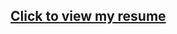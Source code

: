 ## [Click to view my resume](https://www.dropbox.com/scl/fi/uxouua9yvsla39ibzo1pz/Lasha_Gochiashvili_resume.pdf?rlkey=vjum9gndo31jyxp6xcdw3ce0q&dl=0)
